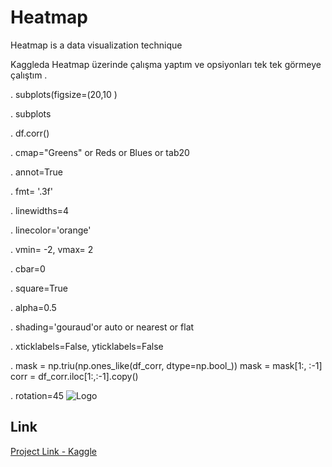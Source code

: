 # Heatmap 

Heatmap is a data visualization technique

Kaggleda Heatmap üzerinde çalışma yaptım ve opsiyonları tek tek görmeye çalıştım .

. subplots(figsize=(20,10 )

. subplots

. df.corr()

. cmap="Greens" or Reds or Blues or tab20

. annot=True

. fmt= '.3f'

. linewidths=4

. linecolor='orange'

. vmin= -2, vmax= 2

. cbar=0

. square=True

. alpha=0.5  

. shading='gouraud'or auto or nearest or flat 

. xticklabels=False, yticklabels=False

. mask = np.triu(np.ones_like(df_corr, dtype=np.bool_))
mask = mask[1:, :-1]
corr = df_corr.iloc[1:,:-1].copy()

. rotation=45
![Logo](https://blogger.googleusercontent.com/img/a/AVvXsEibHARzG-pjqYzDQQnvsnY4exEnhD3VUZJxfQl--lMaOUBpbc6ygLohR_oz9DkLnA85Z1XN4NA-WF-NWEomv5_f9rrNQeGH23HMXDH-p5I_0AR6eSrDTi-R36tHdGZYU8z9FOF2JDFK1QfLBba6N1sihO0IVg15yjfbBvrlNDpgmh8fPIUo3aNjsoAUpQ)

    
## Link

[Project Link - Kaggle](https://www.kaggle.com/adoger/heatmap-is-a-data-visualization-technique)
